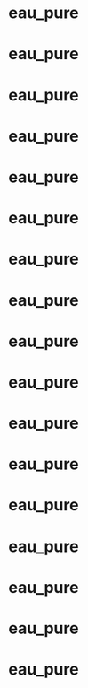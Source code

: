 # eau_pure
# eau_pure
# eau_pure
# eau_pure
# eau_pure
# eau_pure
# eau_pure
# eau_pure
# eau_pure
# eau_pure
# eau_pure
# eau_pure
# eau_pure
# eau_pure
# eau_pure
# eau_pure
# eau_pure
